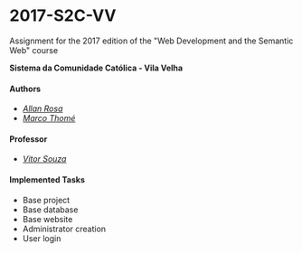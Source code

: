 # 2017-S2C-VV
Assignment for the 2017 edition of the "Web Development and the Semantic Web" course

**Sistema da Comunidade Católica - Vila Velha**

#### Authors
- [*Allan Rosa*](https://github.com/thisIsChu)
- [*Marco Thomé*](https://github.com/mabrunoro)

#### Professor
- [*Vitor Souza*](https://github.com/vitorsouza)

#### Implemented Tasks
- Base project
- Base database
- Base website
- Administrator creation
- User login
